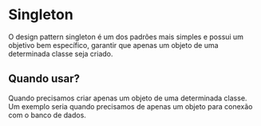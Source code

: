 
# Singleton

O design pattern singleton é um dos padrões mais simples e possui um objetivo bem específico, garantir que apenas um objeto de uma determinada classe seja criado.

## Quando usar?

Quando precisamos criar apenas um objeto de uma determinada classe.
Um exemplo seria quando precisamos de apenas um objeto para conexão com o banco de dados.